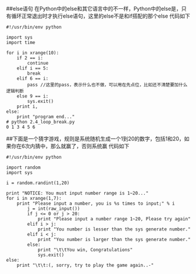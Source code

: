 ##else语句
	在Python中的else和其它语言中的不一样，Python中的else是，只有循环正常退出时才执行else语句，这里的else不是和if搭配的那个else
代码如下
```
#!/usr/bin/env python

import sys
import time

for i in xrange(10):
	if 2 == i:
		continue
	elif i == 5:
		break
	elif 6 == i:
		pass //这里的pass，表示什么也不做，可以用在先点位，比如还不清楚要加什么逻辑判断
	else 9 == i:
		sys.exit()
	print i,
else:
	print "program end..."
# python 2.4_loop_break.py 
0 1 3 4 5 6
```

##下面是一个猜字游戏，规则是系统随机生成一个1到20的数字，包括1和20，如果你在6次内猜中，那么就赢了，否则系统赢
代码如下
```
#!/usr/bin/env python

import random
import sys

i = random.randint(1,20)

print "NOTICE: You must input number range is 1~20..."
for i in xrange(1,7):
	print "Please input a number, you is %s times to input;" % i
		j = int(raw_input())
		if j <= 0 or j > 20:
			print "Please input a number range 1~20, Please try again"
		elif i > j:
			print "You number is lesser than the sys generate number."
		elif i < j:
			print "You number is larger than the sys generate number."
		else:
			print "\t\tYou win, Congratulations"
			sys.exit()
else:
	print "\t\t:(, sorry, try to play the game again..-"
```
